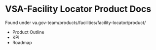 # VSA-Facility Locator Product Docs


Found under va.gov-team/products/facilities/facility-locator/product/
- Product Outline
- KPI
- Roadmap
